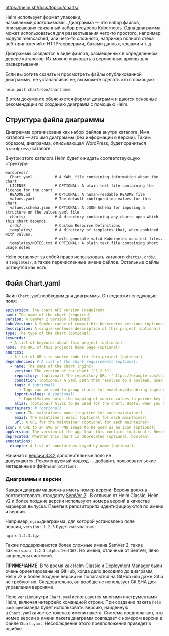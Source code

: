 
https://helm.sh/docs/topics/charts/


Helm использует формат упаковки, называемый _диаграммами_ . Диаграмма — это набор файлов, описывающих связанный набор ресурсов Kubernetes. Одна диаграмма может использоваться для развертывания чего-то простого, например модуля memcached, или чего-то сложного, например полного стека веб-приложений с HTTP-серверами, базами данных, кэшами и т. д.

Диаграммы создаются в виде файлов, размещенных в определенном дереве каталогов. Их можно упаковать в версионные архивы для развертывания.

Если вы хотите скачать и просмотреть файлы опубликованной диаграммы, не устанавливая ее, вы можете сделать это с помощью 

`helm pull chartrepo/chartname`.

В этом документе объясняется формат диаграмм и даются основные рекомендации по созданию диаграмм с помощью Helm.


## Структура файла диаграммы

Диаграмма организована как набор файлов внутри каталога. Имя каталога — это имя диаграммы (без информации о версии). Таким образом, диаграмма, описывающая WordPress, будет храниться в `wordpress/`каталоге.

Внутри этого каталога Helm будет ожидать соответствующую структуру:

```text
wordpress/
  Chart.yaml          # A YAML file containing information about the chart
  LICENSE             # OPTIONAL: A plain text file containing the license for the chart
  README.md           # OPTIONAL: A human-readable README file
  values.yaml         # The default configuration values for this chart
  values.schema.json  # OPTIONAL: A JSON Schema for imposing a structure on the values.yaml file
  charts/             # A directory containing any charts upon which this chart depends.
  crds/               # Custom Resource Definitions
  templates/          # A directory of templates that, when combined with values,
                      # will generate valid Kubernetes manifest files.
  templates/NOTES.txt # OPTIONAL: A plain text file containing short usage notes
```


Helm оставляет за собой право использовать каталоги `charts/`, `crds/`, и `templates/`, а также перечисленные имена файлов. Остальные файлы останутся как есть.


## Файл Chart.yaml

Файл `Chart.yaml`необходим для диаграммы. Он содержит следующие поля:

```yaml
apiVersion: The chart API version (required)
name: The name of the chart (required)
version: A SemVer 2 version (required)
kubeVersion: A SemVer range of compatible Kubernetes versions (optional)
description: A single-sentence description of this project (optional)
type: The type of the chart (optional)
keywords:
  - A list of keywords about this project (optional)
home: The URL of this projects home page (optional)
sources:
  - A list of URLs to source code for this project (optional)
dependencies: # A list of the chart requirements (optional)
  - name: The name of the chart (nginx)
    version: The version of the chart ("1.2.3")
    repository: (optional) The repository URL ("https://example.com/charts") or alias ("@repo-name")
    condition: (optional) A yaml path that resolves to a boolean, used for enabling/disabling charts (e.g. subchart1.enabled )
    tags: # (optional)
      - Tags can be used to group charts for enabling/disabling together
    import-values: # (optional)
      - ImportValues holds the mapping of source values to parent key to be imported. Each item can be a string or pair of child/parent sublist items.
    alias: (optional) Alias to be used for the chart. Useful when you have to add the same chart multiple times
maintainers: # (optional)
  - name: The maintainers name (required for each maintainer)
    email: The maintainers email (optional for each maintainer)
    url: A URL for the maintainer (optional for each maintainer)
icon: A URL to an SVG or PNG image to be used as an icon (optional).
appVersion: The version of the app that this contains (optional). Needn't be SemVer. Quotes recommended.
deprecated: Whether this chart is deprecated (optional, boolean)
annotations:
  example: A list of annotations keyed by name (optional).
```

Начиная с [версии 3.3.2](https://github.com/helm/helm/releases/tag/v3.3.2) дополнительные поля не допускаются. Рекомендуемый подход — добавить пользовательские метаданные в файлы `annotations`.

### Диаграммы и версии

Каждая диаграмма должна иметь номер версии. Версия должна соответствовать стандарту [SemVer 2](https://semver.org/spec/v2.0.0.html) . В отличие от Helm Classic, Helm v2 и более поздние версии используют номера версий в качестве маркеров выпуска. Пакеты в репозиториях идентифицируются по имени и версии.

Например, `nginx`диаграмма, для которой установлено поле версии, `version: 1.2.3` будет называться:

```text
nginx-1.2.3.tgz
```

Также поддерживаются более сложные имена SemVer 2, такие как `version: 1.2.3-alpha.1+ef365`. Но имена, отличные от SemVer, явно запрещены системой.

**ПРИМЕЧАНИЕ.** В то время как Helm Classic и Deployment Manager были очень ориентированы на GitHub, когда дело доходило до диаграмм, Helm v2 и более поздние версии не полагаются на GitHub или даже Git и не требуют их. Следовательно, он вообще не использует Git SHA для управления версиями.

Поле `version`внутри `Chart.yaml`используется многими инструментами Helm, включая интерфейс командной строки. При создании пакета `helm package`команда будет использовать версию, найденную в `Chart.yaml`качестве токена в имени пакета. Система предполагает, что номер версии в имени пакета диаграмм совпадает с номером версии в файле `Chart.yaml`. Несоблюдение этого предположения приведет к ошибке.









